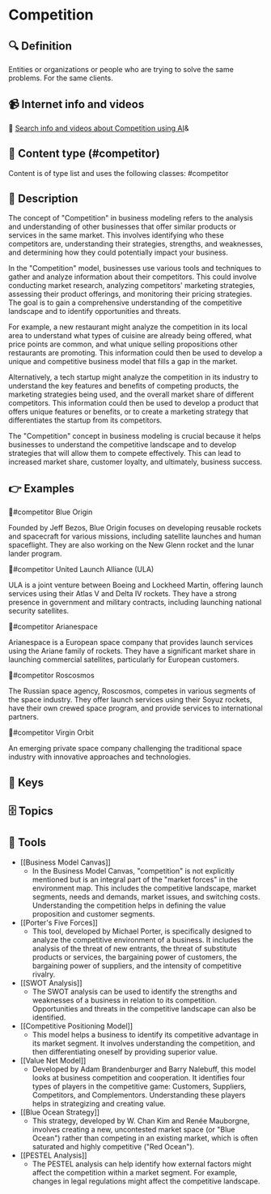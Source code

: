 
# Competition


## 🔍 Definition
Entities or organizations or people who are trying to solve the same problems. For the same clients.


## 📹 Internet info and videos
🤖 [Search info and videos about Competition using AI](https://www.perplexity.ai/search?q=videos+about+Competition:+Entities+or+organizations+or+individuals+trying+to+solve+the+same+problems.+To+the+same+clients.
)&

## 📰 Content type (#competitor)
Content is of type list and uses the following classes: #competitor


## 📖 Description
The concept of "Competition" in business modeling refers to the analysis and understanding of other businesses that offer similar products or services in the same market. This involves identifying who these competitors are, understanding their strategies, strengths, and weaknesses, and determining how they could potentially impact your business.

In the "Competition" model, businesses use various tools and techniques to gather and analyze information about their competitors. This could involve conducting market research, analyzing competitors' marketing strategies, assessing their product offerings, and monitoring their pricing strategies. The goal is to gain a comprehensive understanding of the competitive landscape and to identify opportunities and threats.

For example, a new restaurant might analyze the competition in its local area to understand what types of cuisine are already being offered, what price points are common, and what unique selling propositions other restaurants are promoting. This information could then be used to develop a unique and competitive business model that fills a gap in the market.

Alternatively, a tech startup might analyze the competition in its industry to understand the key features and benefits of competing products, the marketing strategies being used, and the overall market share of different competitors. This information could then be used to develop a product that offers unique features or benefits, or to create a marketing strategy that differentiates the startup from its competitors.

The "Competition" concept in business modeling is crucial because it helps businesses to understand the competitive landscape and to develop strategies that will allow them to compete effectively. This can lead to increased market share, customer loyalty, and ultimately, business success.

## 👉 Examples

🏅#competitor Blue Origin

Founded by Jeff Bezos, Blue Origin focuses on developing reusable rockets and spacecraft for various missions, including satellite launches and human spaceflight. They are also working on the New Glenn rocket and the lunar lander program.

🏅#competitor United Launch Alliance (ULA)

ULA is a joint venture between Boeing and Lockheed Martin, offering launch services using their Atlas V and Delta IV rockets. They have a strong presence in government and military contracts, including launching national security satellites.

🏅#competitor Arianespace

Arianespace is a European space company that provides launch services using the Ariane family of rockets. They have a significant market share in launching commercial satellites, particularly for European customers.

🏅#competitor Roscosmos

The Russian space agency, Roscosmos, competes in various segments of the space industry. They offer launch services using their Soyuz rockets, have their own crewed space program, and provide services to international partners.

🏅#competitor Virgin Orbit

An emerging private space company challenging the traditional space industry with innovative approaches and technologies.


## 🔑 Keys



## 🗄️ Topics


## 🧰 Tools
- [[Business Model Canvas]]
  - In the Business Model Canvas, "competition" is not explicitly mentioned but is an integral part of the "market forces" in the environment map. This includes the competitive landscape, market segments, needs and demands, market issues, and switching costs. Understanding the competition helps in defining the value proposition and customer segments.
- [[Porter's Five Forces]]
  - This tool, developed by Michael Porter, is specifically designed to analyze the competitive environment of a business. It includes the analysis of the threat of new entrants, the threat of substitute products or services, the bargaining power of customers, the bargaining power of suppliers, and the intensity of competitive rivalry.
- [[SWOT Analysis]]
  - The SWOT analysis can be used to identify the strengths and weaknesses of a business in relation to its competition. Opportunities and threats in the competitive landscape can also be identified.
- [[Competitive Positioning Model]]
  - This model helps a business to identify its competitive advantage in its market segment. It involves understanding the competition, and then differentiating oneself by providing superior value.
- [[Value Net Model]]
  - Developed by Adam Brandenburger and Barry Nalebuff, this model looks at business competition and cooperation. It identifies four types of players in the competitive game: Customers, Suppliers, Competitors, and Complementors. Understanding these players helps in strategizing and creating value.
- [[Blue Ocean Strategy]]
  - This strategy, developed by W. Chan Kim and Renée Mauborgne, involves creating a new, uncontested market space (or "Blue Ocean") rather than competing in an existing market, which is often saturated and highly competitive ("Red Ocean").
- [[PESTEL Analysis]]
  - The PESTEL analysis can help identify how external factors might affect the competition within a market segment. For example, changes in legal regulations might affect the competitive landscape.
